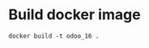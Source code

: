# Build docker image
`docker build -t odoo_16 .`

<!-- # Allow remote access to postgres
1. Change in postresql.conf file
    `sudo nano /etc/postgresql/{postgres_version}/main/postgresql.conf`

    - Change this line 
        `#listen_addresses = 'localhost'`
        to
        `listen_addresses = '*'`

2. Change in pg_hba.conf
    `sudo nano /etc/postgresql/{postgres_version}/main/pg_hba.conf`

    - Change this line 
    `host all all 127.0.0.1/32 md5`
    to 
    `host all all 0.0.0.0/0 md5`

3. Allow firewall to use the port
    `sudo ufw allow 5432/tcp`

4. Restart postgresql service
    `sudo systemctl restart postgresql` -->


